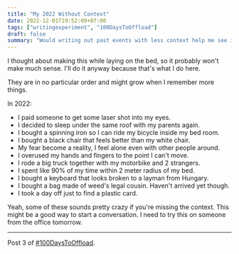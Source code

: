 ```yaml
---
title: "My 2022 Without Context"
date: 2022-12-01T19:52:09+07:00
tags: ["writingexperiment", "100DaysToOffload"]
draft: false
summary: "Would writing out past events with less context help me see it more objectively? A writing experiment!"
---
```


I thought about making this while laying on the bed, so it probably won't make much sense.
I'll do it anyway because that's what I do here.

They are in no particular order and might grow when I remember more things.

In 2022:

- I paid someone to get some laser shot into my eyes.
- I decided to sleep under the same roof with my parents again.
- I bought a spinning iron so I can ride my bicycle inside my bed room.
- I bought a black chair that feels better than my white chair.
- My fear become a reality, I feel alone even with other people around.
- I overused my hands and fingers to the point I can't move.
- I rode a big truck together with my motorbike and 2 strangers.
- I spent like 90% of my time within 2 meter radius of my bed.
- I bought a keyboard that looks broken to a layman from Hungary.
- I bought a bag made of weed's legal cousin. Haven't arrived yet though.
- I took a day off just to find a plastic card.

Yeah, some of these sounds pretty crazy if you're missing the context.
This might be a good way to start a conversation.
I need to try this on someone from the office tomorrow.

---

Post 3 of [#100DaysToOffload](https://100daystooffload.com/).
